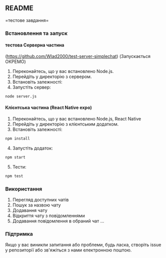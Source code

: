 ## README
=тестове завдання= 
### Встановлення та запуск

#### тестова Серверна частина
(https://github.com/Wlad2000/test-server-simplechat)
(Запускається ОКРЕМО)
1. Переконайтесь, що у вас встановлено Node.js.
2. Перейдіть у директорію з сервером.
3. Встановіть залежності:
4. Запустіть сервер:

```bash
node server.js
```

#### Клієнтська частина (React Native expo)

1. Переконайтесь, що у вас встановлено Node.js, React Native 
2. Перейдіть у директорію з клієнтським додатком.
3. Встановіть залежності:

```bash
npm install
```

4. Запустіть додаток:

```bash
npm start
```
5. Тести:
   
```bash
npm test
```

### Використання

1. Перегляд доступних чатів
2. Пошук за назвою чату
3. Додавання чату
4. Відкриття чату з повідомленнями
5. Додавання повідомлення в обраний чат
... 


### Підтримка

Якщо у вас виникли запитання або проблеми, будь ласка, створіть issue у репозиторії або зв'яжіться з нами електронною поштою.
